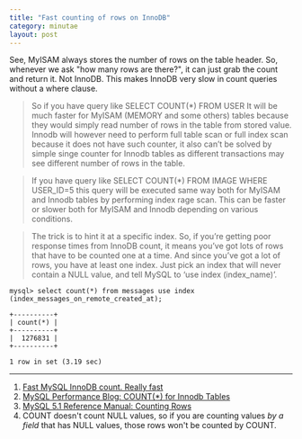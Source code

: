 ```yaml
---
title: "Fast counting of rows on InnoDB"
category: minutae
layout: post
---
```


See, MyISAM always stores the number of rows on the table header. So, whenever
we ask "how many rows are there?", it can just grab the count and return it. Not
InnoDB. This makes InnoDB very slow in count queries without a where clause.

> So if you have query like SELECT COUNT(*) FROM USER It will be much faster for
> MyISAM (MEMORY and some others) tables because they would simply read number
> of rows in the table from stored value. Innodb will however need to perform
> full table scan or full index scan because it does not have such counter, it
> also can’t be solved by simple singe counter for Innodb tables as different
> transactions may see different number of rows in the table.

> If you have query like SELECT COUNT(*) FROM IMAGE WHERE USER_ID=5 this query
> will be executed same way both for MyISAM and Innodb tables by performing
> index rage scan. This can be faster or slower both for MyISAM and Innodb
> depending on various conditions.

> The trick is to hint it at a specific index. So, if you’re getting poor
> response times from InnoDB count, it means you’ve got lots of rows that have
> to be counted one at a time. And since you’ve got a lot of rows, you have at
> least one index. Just pick an index that will never contain a NULL value, and
> tell MySQL to ‘use index (index_name)’.

```
mysql> select count(*) from messages use index (index_messages_on_remote_created_at);

+----------+
| count(*) |
+----------+
|  1276831 |
+----------+

1 row in set (3.19 sec)
```

---

1. [Fast MySQL InnoDB count. Really fast][link1]
2. [MySQL Performance Blog: COUNT(*) for Innodb Tables][link2]
3. [MySQL 5.1 Reference Manual: Counting Rows][link3]
4. COUNT doesn't count NULL values, so if you are counting values _by a field_ that has NULL values, those rows won't be counted by COUNT.

[link1]: http://www.cloudspace.com/blog/2009/08/06/fast-mysql-innodb-count-really-fast/
[link2]: http://www.mysqlperformanceblog.com/2006/12/01/count-for-innodb-tables/
[link3]: http://dev.mysql.com/doc/refman/5.1/en/counting-rows.html
